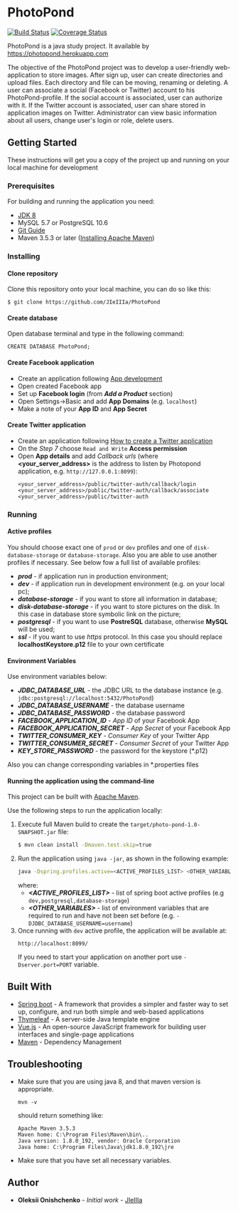 # PhotoPond

[![Build Status](https://travis-ci.org/JIeIIIa/PhotoPond.svg?branch=master)](https://travis-ci.org/JIeIIIa/PhotoPond)
[![Coverage Status](https://coveralls.io/repos/github/JIeIIIa/PhotoPond/badge.svg?branch=master)](https://coveralls.io/github/JIeIIIa/PhotoPond?branch=master)

PhotoPond is a java study project. It available by https://photopond.herokuapp.com

The objective of the PhotoPond project was to develop a user-friendly web-application to store images. 
After sign up, user can create directories and upload files. 
Each directory and file can be moving, renaming or deleting. 
A user can associate a social (Facebook or Twitter) account to his PhotoPond-profile. 
If the social account is associated, user can authorize with it. 
If the Twitter account is associated, user can share stored in application images on Twitter. 
Administrator can view basic information about all users, change user's login or role, delete users.

## Getting Started
These instructions will get you a copy of the project up and running on your local machine for development

### Prerequisites
For building and running the application you need:
* [JDK 8](https://docs.oracle.com/javase/8/docs/technotes/guides/install/install_overview.html)
* MySQL 5.7 or PostgreSQL 10.6
* [Git Guide](https://git-scm.com/book/en/v2/Getting-Started-Installing-Git)
* Maven 3.5.3 or later ([Installing Apache Maven](https://maven.apache.org/install.html))
 
### Installing

#### Clone repository
Clone this repository onto your local machine, you can do so like this:
```shell
$ git clone https://github.com/JIeIIIa/PhotoPond
```

#### Create database
Open database terminal and type in the following command:
```shell
CREATE DATABASE PhotoPond;
```

#### Create Facebook application
* Create an application following [App development](https://developers.facebook.com/docs/apps/)
* Open created Facebook app 
* Set up **Facebook login** (from **_Add a Product_** section)
* Open Settings->Basic and add **App Domains** (e.g. `localhost`)  
* Make a note of your **App ID** and **App Secret**

#### Create Twitter application
* Create an application following [How to create a Twitter application](https://docs.inboundnow.com/guide/create-twitter-application/)
* On the _Step 7_ choose `Read and Write` **Access permission**
* Open **App details** and add _Callback urls_ (where **<your_server_address>** is the address to listen by Photopond application, 
e.g. `http://127.0.0.1:8099`):
  ```
  <your_server_address>/public/twitter-auth/callback/login
  <your_server_address>/public/twitter-auth/callback/associate
  <your_server_address>/public/twitter-auth
  ``` 

### Running

#### Active profiles 
You should choose exact one of `prod` or `dev` profiles and 
one of `disk-database-storage` or `database-storage`. Also you are able to use another profiles if necessary.
See below fow a full list of available profiles:  

* **_prod_** - if application run in production environment;
* **_dev_** - if application run in development environment (e.g. on your local pc);
* **_database-storage_** - if you want to store all information in database;  
* **_disk-database-storage_** - if you want to store pictures on the disk. 
In this case in database store symbolic link on the picture;
* **_postgresql_** - if you want to use **PostreSQL** database, otherwise **MySQL** will be used;
* **_ssl_** - if you want to use _https_ protocol. 
In this case you should replace **localhostKeystore.p12** file to your own certificate  

#### Environment Variables
Use environment variables below:
* **_JDBC_DATABASE_URL_** - the JDBC URL to the database instance 
(e.g. `jdbc:postgresql://localhost:5432/PhotoPond`)
* **_JDBC_DATABASE_USERNAME_** - the database username
* **_JDBC_DATABASE_PASSWORD_** - the database password
* **_FACEBOOK_APPLICATION_ID_** - _App ID_ of your Facebook App
* **_FACEBOOK_APPLICATION_SECRET_** - _App Secret_ of your Facebook App
* **_TWITTER_CONSUMER_KEY_** - _Consumer Key_ of your Twitter App 
* **_TWITTER_CONSUMER_SECRET_** - _Consumer Secret_ of your Twitter App
* **_KEY_STORE_PASSWORD_** - the password for the keystore (*.p12)

Also you can change corresponding variables in *.properties files

#### Running the application using the command-line
This project can be built with [Apache Maven](http://maven.apache.org/).

Use the following steps to run the application locally:

1. Execute full Maven build to create the `target/photo-pond-1.0-SNAPSHOT.jar` file:
   ```bash
   $ mvn clean install -Dmaven.test.skip=true
   ```
2. Run the application using `java -jar`, as shown in the following example:
   ```bash
   java -Dspring.profiles.active=<ACTIVE_PROFILES_LIST> <OTHER_VARIABLES> -jar target/photo-pond-1.0-SNAPSHOT.jar
   ```
   where:
   * **_<ACTIVE_PROFILES_LIST>_** - list of spring boot active profiles 
   (e.g `dev,postgresql,database-storage`) 
   * **_<OTHER_VARIABLES>_** - list of environment variables that are required to run 
   and have not been set before 
   (e.g. `-DJDBC_DATABASE_USERNAME=username`) 
3. Once running with `dev` active profile, the application will be available at:
   ```
   http://localhost:8099/
   ```
   If you need to start your application on another port use `-Dserver.port=PORT` variable.

## Built With
* [Spring boot](https://docs.spring.io/spring-boot/docs/2.1.1.RELEASE/reference/htmlsingle/) - A framework that provides a simpler and faster way to set up, 
configure, and run both simple and web-based applications
* [Thymeleaf](https://www.thymeleaf.org/) - A server-side Java template engine
* [Vue.js](https://vuejs.org/v2/guide/) - An open-source JavaScript framework for building user interfaces and single-page applications
* [Maven](https://maven.apache.org/) - Dependency Management

## Troubleshooting
* Make sure that you are using java 8, and that maven version is appropriate.
  ```shell
  mvn -v
  ```
  should return something like:
  ```
  Apache Maven 3.5.3
  Maven home: C:\Program Files\Maven\bin\..
  Java version: 1.8.0_192, vendor: Oracle Corporation
  Java home: C:\Program Files\Java\jdk1.8.0_192\jre
  ```
* Make sure that you have set all necessary variables.

## Author
* **Oleksii Onishchenko** - *Initial work* - [JIeIIIa](https://github.com/JIeIIIa)